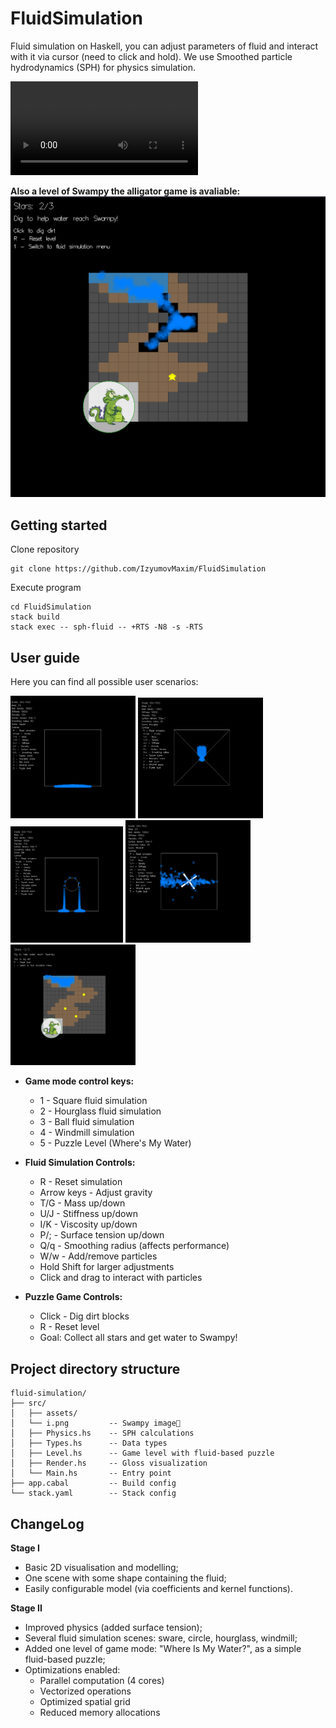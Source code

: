 # FluidSimulation
Fluid simulation on Haskell, you can adjust parameters of fluid and interact with it via cursor (need to click and hold). We use Smoothed particle hydrodynamics (SPH) for physics simulation.

![Simulation](footage/scene_record.mov)

**Also a level of Swampy the alligator game is avaliable:**
![Photo](footage/swampy_gameplay.png)


## Getting started
Clone repository
```
git clone https://github.com/IzyumovMaxim/FluidSimulation
```
Execute program
```
cd FluidSimulation
stack build
stack exec -- sph-fluid -- +RTS -N8 -s -RTS
```

## User guide
Here you can find all possible user scenarios:
<p align="left">
<img src="footage/square scene.png" width="200" />
<img src="footage/hourglass scene.png" width="200" />
<img src="footage/ball scene.png" width="180" />
<img src="footage/windmill scene.png" width="200" />
<img src="footage/swampy game.png" width="200" />
</p>


- **Game mode control keys:** 
  - 1 - Square fluid simulation
  - 2 - Hourglass fluid simulation
  - 3 - Ball fluid simulation
  - 4 - Windmill simulation
  - 5 - Puzzle Level (Where's My Water)

- **Fluid Simulation Controls:**
  - R - Reset simulation
  - Arrow keys - Adjust gravity
  - T/G - Mass up/down
  - U/J - Stiffness up/down
  - I/K - Viscosity up/down
  - P/; - Surface tension up/down
  - Q/q - Smoothing radius (affects performance)
  - W/w - Add/remove particles
  - Hold Shift for larger adjustments
  - Click and drag to interact with particles

- **Puzzle Game Controls:**
  - Click - Dig dirt blocks
  - R - Reset level
  - Goal: Collect all stars and get water to Swampy!



## Project directory structure
```
fluid-simulation/
├── src/
│   ├── assets/
│   └── i.png         -- Swampy image🐊
│   ├── Physics.hs    -- SPH calculations
│   ├── Types.hs      -- Data types
│   ├── Level.hs      -- Game level with fluid-based puzzle
│   ├── Render.hs     -- Gloss visualization
│   └── Main.hs       -- Entry point
├── app.cabal         -- Build config
└── stack.yaml        -- Stack config
```

## ChangeLog
**Stage I**
- Basic 2D visualisation and modelling;
- One scene with some shape containing the fluid;
- Easily configurable model (via coefficients and kernel functions).
  
**Stage II**
- Improved physics (added surface tension);
- Several fluid simulation scenes: sware, circle, hourglass, windmill;
- Added one level of game mode: "Where Is My Water?", as a simple fluid-based puzzle;
- Optimizations enabled:
  - Parallel computation (4 cores)
  - Vectorized operations
  - Optimized spatial grid
  - Reduced memory allocations

  
